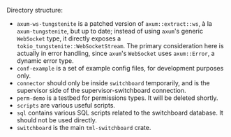 Directory structure:

- `axum-ws-tungstenite` is a patched version of `axum::extract::ws`, à la `axum-tungstenite`, but up to date; instead of
  using `axum`'s generic `WebSocket` type, it directly exposes a `tokio_tungstenite::WebSocketStream`. The primary
  consideration here is actually in error handling, since `axum`'s `WebSocket` uses `axum::Error`, a dynamic error
  type.
- `conf-example` is a set of example config files, for development purposes only.
- `connector` should only be inside `switchboard` temporarily, and is the supervisor side of the supervisor-switchboard
  connection.
- `perm-demo` is a testbed for permissions types. It will be deleted shortly.
- `scripts` are various useful scripts.
- `sql` contains various SQL scripts related to the switchboard database. It should not be used directly.
- `switchboard` is the main `tml-switchboard` crate.